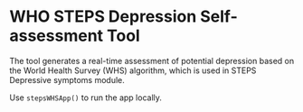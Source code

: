 # WHO STEPS Depression Self-assessment Tool 

The tool generates a real-time assessment of potential depression based on the World Health Survey (WHS) algorithm, which is used in STEPS Depressive symptoms module.

Use `stepsWHSApp()` to run the app locally.
